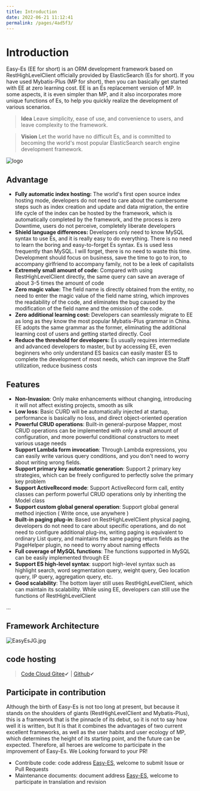 ```yaml
---
title: Introduction
date: 2022-06-21 11:12:41
permalink: /pages/4ad5f3/
---
```


# Introduction

Easy-Es (EE for short) is an ORM development framework based on RestHighLevelClient officially provided by ElasticSearch (Es for short). If you have used Mybatis-Plus (MP for short), then you can basically get started with EE at zero learning cost. EE is an Es replacement version of MP. In some aspects, it is even simpler than MP, and it also incorporates more unique functions of Es, to help you quickly realize the development of various scenarios.
> **Idea** Leave simplicity, ease of use, and convenience to users, and leave complexity to the framework.

> **Vision** Let the world have no difficult Es, and is committed to becoming the world's most popular ElasticSearch search engine development framework.

![logo](https://iknow.hs.net/042dd639-5bfa-410f-968f-8bbceb8d8ca7.png)

## Advantage

- **Fully automatic index hosting:** The world's first open source index hosting mode, developers do not need to care about the cumbersome steps such as index creation and update and data migration, the entire life cycle of the index can be hosted by the framework, which is automatically completed by the framework, and the process is zero Downtime, users do not perceive, completely liberate developers
- **Shield language differences:** Developers only need to know MySQL syntax to use Es, and it is really easy to do everything. There is no need to learn the boring and easy-to-forget Es syntax. Es is used less frequently than MySQL. I will forget, there is no need to waste this time. Development should focus on business, save the time to go to iron, to accompany girlfriend to accompany family, not to be a leek of capitalists
- **Extremely small amount of code:** Compared with using RestHighLevelClient directly, the same query can save an average of about 3-5 times the amount of code
- **Zero magic value:** The field name is directly obtained from the entity, no need to enter the magic value of the field name string, which improves the readability of the code, and eliminates the bug caused by the modification of the field name and the omission of the code.
- **Zero additional learning cost:** Developers can seamlessly migrate to EE as long as they know the most popular Mybatis-Plus grammar in China. EE adopts the same grammar as the former, eliminating the additional learning cost of users and getting started directly. Cool
- **Reduce the threshold for developers:** Es usually requires intermediate and advanced developers to master, but by accessing EE, even beginners who only understand ES basics can easily master ES to complete the development of most needs, which can improve the Staff utilization, reduce business costs

## Features

- **Non-Invasion**: Only make enhancements without changing, introducing it will not affect existing projects, smooth as silk
- **Low loss**: Basic CURD will be automatically injected at startup, performance is basically no loss, and direct object-oriented operation
- **Powerful CRUD operations**: Built-in general-purpose Mapper, most CRUD operations can be implemented with only a small amount of configuration, and more powerful conditional constructors to meet various usage needs
- **Support Lambda form invocation**: Through Lambda expressions, you can easily write various query conditions, and you don't need to worry about writing wrong fields.
- **Support primary key automatic generation**: Support 2 primary key strategies, which can be freely configured to perfectly solve the primary key problem
- **Support ActiveRecord mode**: Support ActiveRecord form call, entity classes can perform powerful CRUD operations only by inheriting the Model class
- **Support custom global general operation**: Support global general method injection ( Write once, use anywhere )
- **Built-in paging plug-in**: Based on RestHighLevelClient physical paging, developers do not need to care about specific operations, and do not need to configure additional plug-ins, writing paging is equivalent to ordinary List query, and maintains the same paging return fields as the PageHelper plugin, no need to worry about naming effects
- **Full coverage of MySQL functions**: The functions supported in MySQL can be easily implemented through EE
- **Support ES high-level syntax**: support high-level syntax such as highlight search, word segmentation query, weight query, Geo location query, IP query, aggregation query, etc.
- **Good scalability**: The bottom layer still uses RestHighLevelClient, which can maintain its scalability. While using EE, developers can still use the functions of RestHighLevelClient

...

## Framework Architecture

![EasyEsJG.jpg](https://iknow.hs.net/27fb40b8-22d4-45c2-92e0-1471112d5102.jpg)

## code hosting

> [Code Cloud Gitee](https://gitee.com/dromara/easy-es)✔ | [Github](https://github.com/dromara/easy-es)✔


## Participate in contribution
Although the birth of Easy-Es is not too long at present, but because it stands on the shoulders of giants (RestHighLevelClient and Mybatis-Plus), this is a framework that is the pinnacle of its debut, so it is not to say how well it is written, but It is that it combines the advantages of two current excellent frameworks, as well as the user habits and user ecology of MP, which determines the height of its starting point, and the future can be expected. Therefore, all heroes are welcome to participate in the improvement of Easy-Es. We Looking forward to your PR!

- Contribute code: code address [Easy-ES](https://gitee.com/dromara/easy-es), welcome to submit Issue or Pull Requests
- Maintenance documents: document address [Easy-ES](https://github.com/xpc1024/easy-es-home-pages), welcome to participate in translation and revision